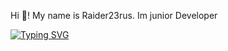 Hi 👋! My name is Raider23rus. Im junior Developer

[![Typing SVG](https://readme-typing-svg.herokuapp.com/?color=b2577b&lines=Telegram:+@aqodix)](https://t.me/aqodix)
